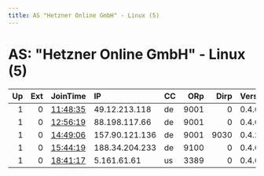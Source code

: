 ```yaml
---
title: AS "Hetzner Online GmbH" - Linux (5)
---
```


# AS: "Hetzner Online GmbH" - Linux (5)

|   Up |   Ext | JoinTime                                                                                              | IP             | CC   |   ORp |   Dirp | Version   | Contact                      | Nickname        |   eFamMembers |
|-----:|------:|:------------------------------------------------------------------------------------------------------|:---------------|:-----|------:|-------:|:----------|:-----------------------------|:----------------|--------------:|
|    1 |     0 | [11:48:35](https://nusenu.github.io/OrNetStats/w/relay/527F1A76553CF405E21153135BDDB26970C2509F.html) | 49.12.213.118  | de   |  9001 |      0 | 0.4.6.8   | None                         | hacktheplanet   |             1 |
|    1 |     0 | [12:56:19](https://nusenu.github.io/OrNetStats/w/relay/D534F3A6DFDC1715D92F9E413BD7A5423FC16EF0.html) | 88.198.117.66  | de   |  9001 |      0 | 0.4.6.8   | Katze &lt;social@joshaprior. | Katze           |             1 |
|    1 |     0 | [14:49:06](https://nusenu.github.io/OrNetStats/w/relay/62A9CB84333C6BAE9938811655D113FE1B6CA15B.html) | 157.90.121.136 | de   |  9001 |   9030 | 0.4.2.7   | None                         | dThM96Tg        |             1 |
|    1 |     0 | [15:44:19](https://nusenu.github.io/OrNetStats/w/relay/B9C99AEBE40C595665B5091C45A76C7DD5DE7377.html) | 188.34.204.233 | de   |  9100 |      0 | 0.4.6.8   | torabuse@mytorservers.com    | aluminumchicken |             1 |
|    1 |     0 | [18:41:17](https://nusenu.github.io/OrNetStats/w/relay/8B77C2B5DD7DC5E5A7F4DA8C03DEBD5AFFE4F2D5.html) | 5.161.61.61    | us   |  3389 |      0 | 0.4.6.8   | jpn at tokyo dot co tor-     | Tokyo           |             1 |
